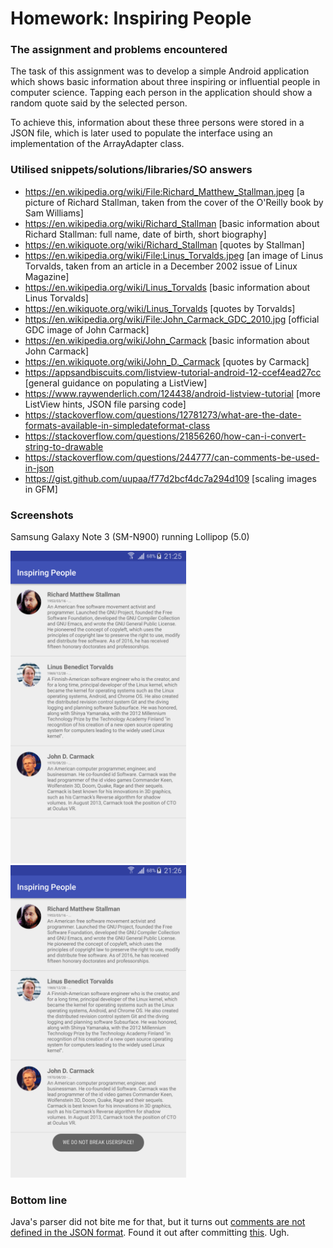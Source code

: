 # Homework: Inspiring People

### The assignment and problems encountered

The task of this assignment was to develop a simple Android application which shows basic information about three inspiring or influential people in computer science. Tapping each person in the application should show a random quote said by the selected person.

To achieve this, information about these three persons were stored in a JSON file, which is later used to populate the interface using an implementation of the ArrayAdapter class.

### Utilised snippets/solutions/libraries/SO answers

* https://en.wikipedia.org/wiki/File:Richard_Matthew_Stallman.jpeg [a picture of Richard Stallman, taken from the cover of the O'Reilly book by Sam Williams]
* https://en.wikipedia.org/wiki/Richard_Stallman [basic information about Richard Stallman: full name, date of birth, short biography]
* https://en.wikiquote.org/wiki/Richard_Stallman [quotes by Stallman]
* https://en.wikipedia.org/wiki/File:Linus_Torvalds.jpeg [an image of Linus Torvalds, taken from an article in a December 2002 issue of Linux Magazine]
* https://en.wikipedia.org/wiki/Linus_Torvalds [basic information about Linus Torvalds]
* https://en.wikiquote.org/wiki/Linus_Torvalds [quotes by Torvalds]
* https://en.wikipedia.org/wiki/File:John_Carmack_GDC_2010.jpg [official GDC image of John Carmack]
* https://en.wikipedia.org/wiki/John_Carmack [basic information about John Carmack]
* https://en.wikiquote.org/wiki/John_D._Carmack [quotes by Carmack]
* https://appsandbiscuits.com/listview-tutorial-android-12-ccef4ead27cc [general guidance on populating a ListView]
* https://www.raywenderlich.com/124438/android-listview-tutorial [more ListView hints, JSON file parsing code]
* https://stackoverflow.com/questions/12781273/what-are-the-date-formats-available-in-simpledateformat-class
* https://stackoverflow.com/questions/21856260/how-can-i-convert-string-to-drawable
* https://stackoverflow.com/questions/244777/can-comments-be-used-in-json
* https://gist.github.com/uupaa/f77d2bcf4dc7a294d109 [scaling images in GFM]

### Screenshots

Samsung Galaxy Note 3 (SM-N900) running Lollipop (5.0)

<img src="_docs/note3_lp_mainscreen.png" height="500px" title="Main application screen"/> <img src="_docs/note3_lp_quotetoast.png" height="500px" title="Main application screen, showing a quote by Torvalds"/>

### Bottom line
Java's parser did not bite me for that, but it turns out [comments are not defined in the JSON format](https://stackoverflow.com/questions/244777/can-comments-be-used-in-json). Found it out after committing [this](https://github.com/skomaromi/inspiring-people/commit/584971bb9cd0991415bb848a6a434d854ce47074). Ugh.
